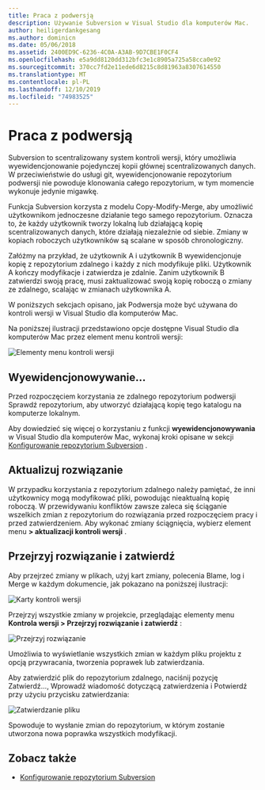 ```yaml
---
title: Praca z podwersją
description: Używanie Subversion w Visual Studio dla komputerów Mac.
author: heiligerdankgesang
ms.author: dominicn
ms.date: 05/06/2018
ms.assetid: 2400ED9C-6236-4C0A-A3AB-9D7CBE1F0CF4
ms.openlocfilehash: e5a9dd8120dd312bfc3e1c8905a725a58cca0e92
ms.sourcegitcommit: 370cc7fd2e11ede6d8215c8d81963a8307614550
ms.translationtype: MT
ms.contentlocale: pl-PL
ms.lasthandoff: 12/10/2019
ms.locfileid: "74983525"
---
```

# <a name="working-with-subversion"></a>Praca z podwersją

Subversion to scentralizowany system kontroli wersji, który umożliwia wyewidencjonowanie pojedynczej kopii głównej scentralizowanych danych. W przeciwieństwie do usługi git, wyewidencjonowanie repozytorium podwersji nie powoduje klonowania całego repozytorium, w tym momencie wykonuje jedynie migawkę.

Funkcja Subversion korzysta z modelu Copy-Modify-Merge, aby umożliwić użytkownikom jednoczesne działanie tego samego repozytorium. Oznacza to, że każdy użytkownik tworzy lokalną lub działającą kopię scentralizowanych danych, które działają niezależnie od siebie. Zmiany w kopiach roboczych użytkowników są scalane w sposób chronologiczny.

Załóżmy na przykład, że użytkownik A i użytkownik B wyewidencjonuje kopię z repozytorium zdalnego i każdy z nich modyfikuje pliki. Użytkownik A kończy modyfikacje i zatwierdza je zdalnie. Zanim użytkownik B zatwierdzi swoją pracę, musi zaktualizować swoją kopię roboczą o zmiany ze zdalnego, scalając w zmianach użytkownika A.

W poniższych sekcjach opisano, jak Podwersja może być używana do kontroli wersji w Visual Studio dla komputerów Mac.

Na poniższej ilustracji przedstawiono opcje dostępne Visual Studio dla komputerów Mac przez element menu kontroli wersji:

![Elementy menu kontroli wersji](media/version-control-svnVersionControlMenu.png)

## <a name="checkout"></a>Wyewidencjonowywanie...

Przed rozpoczęciem korzystania ze zdalnego repozytorium podwersji Sprawdź repozytorium, aby utworzyć działającą kopię tego katalogu na komputerze lokalnym.

Aby dowiedzieć się więcej o korzystaniu z funkcji **wyewidencjonowywania** w Visual Studio dla komputerów Mac, wykonaj kroki opisane w sekcji [Konfigurowanie repozytorium Subversion](set-up-subversion-repository.md) .

## <a name="update-solution"></a>Aktualizuj rozwiązanie

W przypadku korzystania z repozytorium zdalnego należy pamiętać, że inni użytkownicy mogą modyfikować pliki, powodując nieaktualną kopię roboczą. W przewidywaniu konfliktów zawsze zaleca się ściąganie wszelkich zmian z repozytorium do rozwiązania przed rozpoczęciem pracy i przed zatwierdzeniem. Aby wykonać zmiany ściągnięcia, wybierz element menu **> aktualizacji kontroli wersji** .

## <a name="review-solution-and-commit"></a>Przejrzyj rozwiązanie i zatwierdź

Aby przejrzeć zmiany w plikach, użyj kart zmiany, polecenia Blame, log i Merge w każdym dokumencie, jak pokazano na poniższej ilustracji:

![Karty kontroli wersji](media/version-control-vcTabs.png)

Przejrzyj wszystkie zmiany w projekcie, przeglądając elementy menu **Kontrola wersji > Przejrzyj rozwiązanie i zatwierdź** :

![Przejrzyj rozwiązanie](media/version-control-vcStatus.png)

Umożliwia to wyświetlanie wszystkich zmian w każdym pliku projektu z opcją przywracania, tworzenia poprawek lub zatwierdzania.

Aby zatwierdzić plik do repozytorium zdalnego, naciśnij pozycję Zatwierdź..., Wprowadź wiadomość dotyczącą zatwierdzenia i Potwierdź przy użyciu przycisku zatwierdzania:

![Zatwierdzanie pliku](media/version-control-svnCommit.png)

Spowoduje to wysłanie zmian do repozytorium, w którym zostanie utworzona nowa poprawka wszystkich modyfikacji.

## <a name="see-also"></a>Zobacz także

- [Konfigurowanie repozytorium Subversion](set-up-subversion-repository.md)
